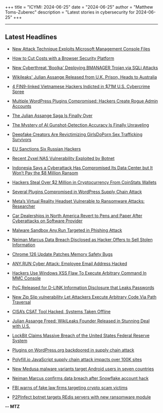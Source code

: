 +++
title = "ICYMI: 2024-06-25"
date = "2024-06-25"
author = "Matthew Toms-Zuberec"
description = "Latest stories in cybersecurity for 2024-06-25"
+++

---------------------------------------------------------------------------
## Latest Headlines
- [New Attack Technique Exploits Microsoft Management Console Files](https://thehackernews.com/2024/06/new-attack-technique-exploits-microsoft.html)

- [How to Cut Costs with a Browser Security Platform](https://thehackernews.com/2024/06/how-to-cut-costs-with-browser-security.html)

- [New Cyberthreat 'Boolka' Deploying BMANAGER Trojan via SQLi Attacks](https://thehackernews.com/2024/06/new-cyberthreat-boolka-deploying.html)

- [Wikileaks' Julian Assange Released from U.K. Prison, Heads to Australia](https://thehackernews.com/2024/06/wikileaks-julian-assange-released-from.html)

- [4 FIN9-linked Vietnamese Hackers Indicted in $71M U.S. Cybercrime Spree](https://thehackernews.com/2024/06/4-fin9-linked-vietnamese-hackers.html)

- [Multiple WordPress Plugins Compromised: Hackers Create Rogue Admin Accounts](https://thehackernews.com/2024/06/multiple-wordpress-plugins-compromised.html)

- [The Julian Assange Saga Is Finally Over](https://www.wired.com/story/julian-assange-wikileaks-plea-deal/)

- [The Mystery of AI Gunshot-Detection Accuracy Is Finally Unraveling](https://www.wired.com/story/ai-gunshot-detection-accuracy-san-jose-nyc/)

- [Deepfake Creators Are Revictimizing GirlsDoPorn Sex Trafficking Survivors](https://www.wired.com/story/girlsdoporn-deepfake-victim-videos/)

- [EU Sanctions Six Russian Hackers](https://www.securityweek.com/eu-sanctions-six-russian-hackers/)

- [Recent Zyxel NAS Vulnerability Exploited by Botnet](https://www.securityweek.com/recent-zyxel-nas-vulnerability-exploited-by-botnet/)

- [Indonesia Says a Cyberattack Has Compromised Its Data Center but It Won’t Pay the $8 Million Ransom](https://www.securityweek.com/indonesia-says-a-cyberattack-has-compromised-its-data-center-but-it-wont-pay-the-8-million-ransom/)

- [Hackers Steal Over $2 Million in Cryptocurrency From CoinStats Wallets](https://www.securityweek.com/hackers-steal-over-2-million-in-cryptocurrency-from-coinstats-wallets/)

- [Several Plugins Compromised in WordPress Supply Chain Attack](https://www.securityweek.com/several-plugins-compromised-in-wordpress-supply-chain-attack/)

- [Meta’s Virtual Reality Headset Vulnerable to Ransomware Attacks: Researcher](https://www.securityweek.com/metas-virtual-reality-headset-vulnerable-to-ransomware-attacks-researcher/)

- [Car Dealerships in North America Revert to Pens and Paper After Cyberattacks on Software Provider](https://www.securityweek.com/car-dealerships-in-north-america-revert-to-pens-and-paper-after-cyberattacks-on-software-provider/)

- [Malware Sandbox Any.Run Targeted in Phishing Attack](https://www.securityweek.com/malware-sandbox-any-run-targeted-in-phishing-attack/)

- [Neiman Marcus Data Breach Disclosed as Hacker Offers to Sell Stolen Information](https://www.securityweek.com/neiman-marcus-data-breach-disclosed-as-hacker-offers-to-sell-stolen-information/)

- [Chrome 126 Update Patches Memory Safety Bugs](https://www.securityweek.com/chrome-126-update-patches-memory-safety-bugs/)

- [ANY.RUN Cyber Attack: Employee Email Address Hacked](https://cybersecuritynews.com/any-run-cyber-attack/)

- [Hackers Use Windows XSS Flaw To Execute Arbitrary Command In MMC Console](https://cybersecuritynews.com/windows-xss-flaw/)

- [PoC Released for D-LINK Information Disclosure that Leaks Passwords](https://cybersecuritynews.com/poc-released-for-d-link/)

- [New Zip Slip vulnerability Let Attackers Execute Arbitrary Code Via Path Traversal](https://cybersecuritynews.com/new-zip-slip-vulnerability/)

- [CISA’s CSAT Tool Hacked, Systems Taken Offline](https://cybersecuritynews.com/cisas-csat-tool-hacked/)

- [Julian Assange Freed: WikiLeaks Founder Released in Stunning Deal with U.S.](https://cybersecuritynews.com/wikileaks-founder-julian-assange-freed/)

- [LockBit Claims Massive Breach of the United States Federal Reserve System](https://cybersecuritynews.com/lockbit-claims-a-breach-of-united-states-federal-reserve-system/)

- [Plugins on WordPress.org backdoored in supply chain attack](https://www.bleepingcomputer.com/news/security/plugins-on-wordpressorg-backdoored-in-supply-chain-attack/)

- [Polyfill.io JavaScript supply chain attack impacts over 100K sites](https://www.bleepingcomputer.com/news/security/polyfillio-javascript-supply-chain-attack-impacts-over-100k-sites/)

- [New Medusa malware variants target Android users in seven countries](https://www.bleepingcomputer.com/news/security/new-medusa-malware-variants-target-android-users-in-seven-countries/)

- [Neiman Marcus confirms data breach after Snowflake account hack](https://www.bleepingcomputer.com/news/security/neiman-marcus-confirms-data-breach-after-snowflake-account-hack/)

- [FBI warns of fake law firms targeting crypto scam victims](https://www.bleepingcomputer.com/news/security/fbi-warns-of-fake-law-firms-targeting-crypto-scam-victims/)

- [P2PInfect botnet targets REdis servers with new ransomware module](https://www.bleepingcomputer.com/news/security/p2pinfect-botnet-targets-redis-servers-with-new-ransomware-module/)

**-- MTZ**